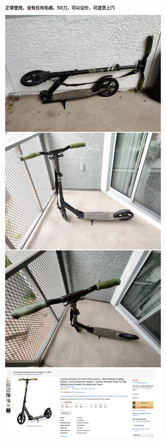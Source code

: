__正常使用，没有任何毛病，50刀，可以议价，可送货上门__

![](https://raw.githubusercontent.com/ShunchiZhou/Pictures_Bed/master/img/20200913101257.jpg)
![](https://raw.githubusercontent.com/ShunchiZhou/Pictures_Bed/master/img/20200913101345.jpg)
![](https://raw.githubusercontent.com/ShunchiZhou/Pictures_Bed/master/img/20200913101401.jpg)
![](https://raw.githubusercontent.com/ShunchiZhou/Pictures_Bed/master/img/20200913101648.png)